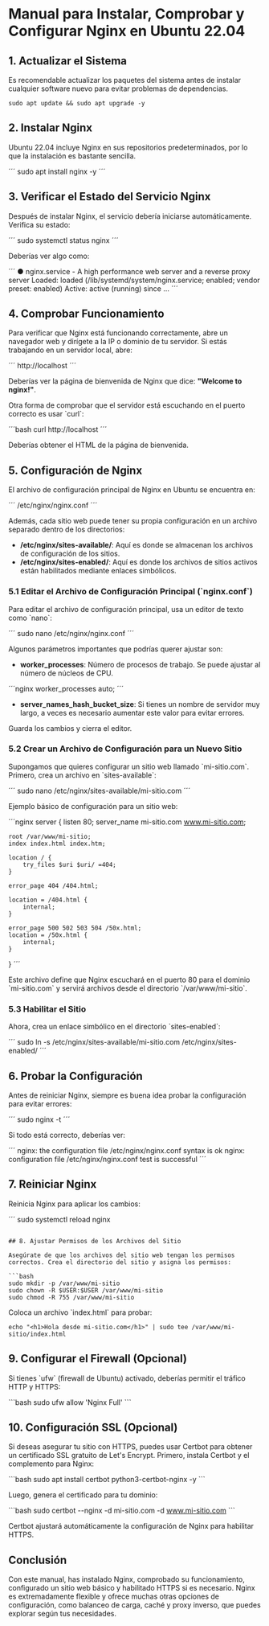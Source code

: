 
# Manual para Instalar, Comprobar y Configurar Nginx en Ubuntu 22.04

## 1. Actualizar el Sistema
Es recomendable actualizar los paquetes del sistema antes de instalar cualquier software nuevo para evitar problemas de dependencias.

```
sudo apt update && sudo apt upgrade -y
```

## 2. Instalar Nginx
Ubuntu 22.04 incluye Nginx en sus repositorios predeterminados, por lo que la instalación es bastante sencilla.

´´´
sudo apt install nginx -y
´´´

## 3. Verificar el Estado del Servicio Nginx
Después de instalar Nginx, el servicio debería iniciarse automáticamente. Verifica su estado:

´´´
sudo systemctl status nginx
´´´

Deberías ver algo como:

´´´
● nginx.service - A high performance web server and a reverse proxy server
     Loaded: loaded (/lib/systemd/system/nginx.service; enabled; vendor preset: enabled)
     Active: active (running) since ...
´´´

## 4. Comprobar Funcionamiento
Para verificar que Nginx está funcionando correctamente, abre un navegador web y dirígete a la IP o dominio de tu servidor. Si estás trabajando en un servidor local, abre:

´´´
http://localhost
´´´

Deberías ver la página de bienvenida de Nginx que dice: **"Welcome to nginx!"**.

Otra forma de comprobar que el servidor está escuchando en el puerto correcto es usar \`curl\`:

´´´bash
curl http://localhost
´´´

Deberías obtener el HTML de la página de bienvenida.

## 5. Configuración de Nginx

El archivo de configuración principal de Nginx en Ubuntu se encuentra en:

´´´
/etc/nginx/nginx.conf
´´´

Además, cada sitio web puede tener su propia configuración en un archivo separado dentro de los directorios:

- **/etc/nginx/sites-available/**: Aquí es donde se almacenan los archivos de configuración de los sitios.
- **/etc/nginx/sites-enabled/**: Aquí es donde los archivos de sitios activos están habilitados mediante enlaces simbólicos.

### 5.1 Editar el Archivo de Configuración Principal (\`nginx.conf\`)
Para editar el archivo de configuración principal, usa un editor de texto como \`nano\`:

´´´
sudo nano /etc/nginx/nginx.conf
´´´

Algunos parámetros importantes que podrías querer ajustar son:

- **worker_processes**: Número de procesos de trabajo. Se puede ajustar al número de núcleos de CPU.

´´´nginx
worker_processes auto;
´´´

- **server_names_hash_bucket_size**: Si tienes un nombre de servidor muy largo, a veces es necesario aumentar este valor para evitar errores.

Guarda los cambios y cierra el editor.

### 5.2 Crear un Archivo de Configuración para un Nuevo Sitio

Supongamos que quieres configurar un sitio web llamado \`mi-sitio.com\`. Primero, crea un archivo en \`sites-available\`:

´´´
sudo nano /etc/nginx/sites-available/mi-sitio.com
´´´

Ejemplo básico de configuración para un sitio web:

´´´nginx
server {
    listen 80;
    server_name mi-sitio.com www.mi-sitio.com;

    root /var/www/mi-sitio;
    index index.html index.htm;

    location / {
        try_files $uri $uri/ =404;
    }

    error_page 404 /404.html;

    location = /404.html {
        internal;
    }

    error_page 500 502 503 504 /50x.html;
    location = /50x.html {
        internal;
    }
}
´´´

Este archivo define que Nginx escuchará en el puerto 80 para el dominio \`mi-sitio.com\` y servirá archivos desde el directorio \`/var/www/mi-sitio\`.

### 5.3 Habilitar el Sitio

Ahora, crea un enlace simbólico en el directorio \`sites-enabled\`:

´´´
sudo ln -s /etc/nginx/sites-available/mi-sitio.com /etc/nginx/sites-enabled/
´´´

## 6. Probar la Configuración

Antes de reiniciar Nginx, siempre es buena idea probar la configuración para evitar errores:

´´´
sudo nginx -t
´´´

Si todo está correcto, deberías ver:

´´´
nginx: the configuration file /etc/nginx/nginx.conf syntax is ok
nginx: configuration file /etc/nginx/nginx.conf test is successful
´´´

## 7. Reiniciar Nginx

Reinicia Nginx para aplicar los cambios:

´´´
sudo systemctl reload nginx
```

## 8. Ajustar Permisos de los Archivos del Sitio

Asegúrate de que los archivos del sitio web tengan los permisos correctos. Crea el directorio del sitio y asigna los permisos:

```bash
sudo mkdir -p /var/www/mi-sitio
sudo chown -R $USER:$USER /var/www/mi-sitio
sudo chmod -R 755 /var/www/mi-sitio
```

Coloca un archivo \`index.html\` para probar:

```
echo "<h1>Hola desde mi-sitio.com</h1>" | sudo tee /var/www/mi-sitio/index.html
```

## 9. Configurar el Firewall (Opcional)

Si tienes \`ufw\` (firewall de Ubuntu) activado, deberías permitir el tráfico HTTP y HTTPS:

\`\`\`bash
sudo ufw allow 'Nginx Full'
\`\`\`

## 10. Configuración SSL (Opcional)

Si deseas asegurar tu sitio con HTTPS, puedes usar Certbot para obtener un certificado SSL gratuito de Let's Encrypt. Primero, instala Certbot y el complemento para Nginx:

\`\`\`bash
sudo apt install certbot python3-certbot-nginx -y
\`\`\`

Luego, genera el certificado para tu dominio:

\`\`\`bash
sudo certbot --nginx -d mi-sitio.com -d www.mi-sitio.com
\`\`\`

Certbot ajustará automáticamente la configuración de Nginx para habilitar HTTPS.

## Conclusión

Con este manual, has instalado Nginx, comprobado su funcionamiento, configurado un sitio web básico y habilitado HTTPS si es necesario. Nginx es extremadamente flexible y ofrece muchas otras opciones de configuración, como balanceo de carga, caché y proxy inverso, que puedes explorar según tus necesidades.
